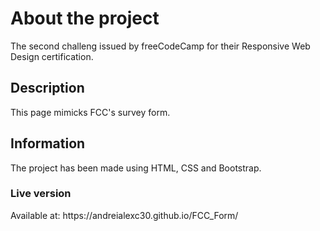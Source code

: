 <h1>About the project</h1>
The second challeng issued by freeCodeCamp for their Responsive Web Design certification.
<h2>Description</h2>
This page mimicks FCC's survey form.
<h2>Information</h2>
The project has been made using HTML, CSS and Bootstrap.
<h3>Live version</h3>
Available at: https://andreialexc30.github.io/FCC_Form/
